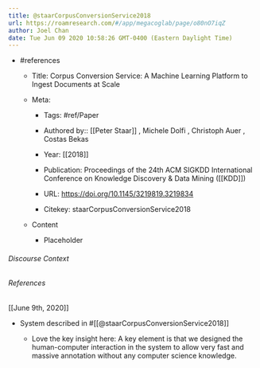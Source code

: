 ```yaml
---
title: @staarCorpusConversionService2018
url: https://roamresearch.com/#/app/megacoglab/page/o80nO7iqZ
author: Joel Chan
date: Tue Jun 09 2020 10:58:26 GMT-0400 (Eastern Daylight Time)
---
```


- #references

    - Title: Corpus Conversion Service: A Machine Learning Platform to Ingest Documents at Scale

    - Meta:

        - Tags: #ref/Paper

        - Authored by::  [[Peter Staar]] ,  Michele Dolfi ,  Christoph Auer ,  Costas Bekas

        - Year: [[2018]]

        - Publication: Proceedings of the 24th ACM SIGKDD International Conference on Knowledge Discovery \& Data Mining ([[KDD]])

        - URL: https://doi.org/10.1145/3219819.3219834

        - Citekey: staarCorpusConversionService2018

    - Content

        - Placeholder

###### Discourse Context



###### References

[[June 9th, 2020]]

- System described in #[[@staarCorpusConversionService2018]]

    - Love the key insight here: A key element is that we designed the human-computer interaction in the system to allow very fast and massive annotation without any computer science knowledge.
